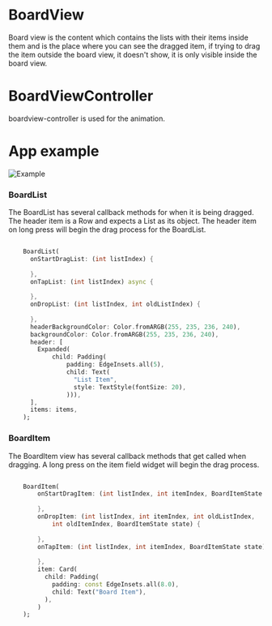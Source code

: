 # BoardView
Board view is the content which contains the lists with their items inside them and is the place where you can see the
dragged item, if trying to drag the item outside the board view, it doesn't show, it is only visible inside the board view.

# BoardViewController
boardview-controller is used for the animation.

# App example
![Example](https://github.com/jakebonk/FlutterBoardView/blob/master/images/example.gif?raw=true)

### BoardList

The BoardList has several callback methods for when it is being dragged. The header item is a Row and expects a List<Widget> as its object. The header item on long press will begin the drag process for the BoardList.

``` dart

    BoardList(
      onStartDragList: (int listIndex) {
    
      },
      onTapList: (int listIndex) async {
    
      },
      onDropList: (int listIndex, int oldListIndex) {       
       
      },
      headerBackgroundColor: Color.fromARGB(255, 235, 236, 240),
      backgroundColor: Color.fromARGB(255, 235, 236, 240),
      header: [
        Expanded(
            child: Padding(
                padding: EdgeInsets.all(5),
                child: Text(
                  "List Item",
                  style: TextStyle(fontSize: 20),
                ))),
      ],
      items: items,
    );

```

### BoardItem

The BoardItem view has several callback methods that get called when dragging. A long press on the item field widget will begin the drag process.

``` dart

    BoardItem(
        onStartDragItem: (int listIndex, int itemIndex, BoardItemState state) {
        
        },
        onDropItem: (int listIndex, int itemIndex, int oldListIndex,
            int oldItemIndex, BoardItemState state) {
                      
        },
        onTapItem: (int listIndex, int itemIndex, BoardItemState state) async {
        
        },
        item: Card(
          child: Padding(
            padding: const EdgeInsets.all(8.0),
            child: Text("Board Item"),
          ),
        )
    );

```
